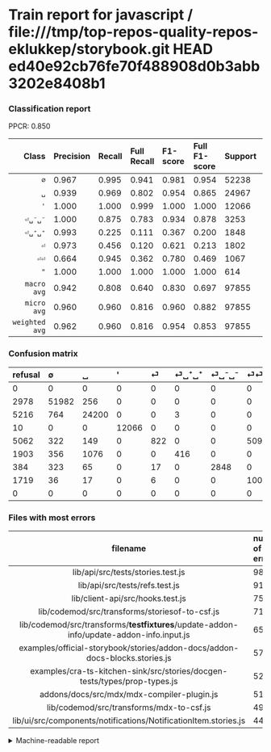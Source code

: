 # Train report for javascript / file:///tmp/top-repos-quality-repos-eklukkep/storybook.git HEAD ed40e92cb76fe70f488908d0b3abb3202e8408b1

### Classification report

PPCR: 0.850

| Class | Precision | Recall | Full Recall | F1-score | Full F1-score | Support | Full Support | PPCR |
|------:|:----------|:-------|:------------|:---------|:---------|:--------|:-------------|:-----|
| `∅` | 0.967| 0.995| 0.941| 0.981| 0.954| 52238| 55216| 0.946 |
| `␣` | 0.939| 0.969| 0.802| 0.954| 0.865| 24967| 30183| 0.827 |
| `'` | 1.000| 1.000| 0.999| 1.000| 1.000| 12066| 12076| 0.999 |
| `⏎␣⁻␣⁻` | 1.000| 0.875| 0.783| 0.934| 0.878| 3253| 3637| 0.894 |
| `⏎␣⁺␣⁺` | 0.993| 0.225| 0.111| 0.367| 0.200| 1848| 3751| 0.493 |
| `⏎` | 0.973| 0.456| 0.120| 0.621| 0.213| 1802| 6864| 0.263 |
| `⏎⏎` | 0.664| 0.945| 0.362| 0.780| 0.469| 1067| 2786| 0.383 |
| `"` | 1.000| 1.000| 1.000| 1.000| 1.000| 614| 614| 1.000 |
| `macro avg` | 0.942| 0.808| 0.640| 0.830| 0.697| 97855| 115127| 0.850 |
| `micro avg` | 0.960| 0.960| 0.816| 0.960| 0.882| 97855| 115127| 0.850 |
| `weighted avg` | 0.962| 0.960| 0.816| 0.954| 0.853| 97855| 115127| 0.850 |

### Confusion matrix

|refusal|  ∅| ␣| '| ⏎| ⏎␣⁺␣⁺| ⏎␣⁻␣⁻| ⏎⏎| "| 
|:---|:---|:---|:---|:---|:---|:---|:---|:---|
|0 |0 |0 |0 |0 |0 |0 |0 |0 |
|2978 |51982 |256 |0 |0 |0 |0 |0 |0 |
|5216 |764 |24200 |0 |0 |3 |0 |0 |0 |
|10 |0 |0 |12066 |0 |0 |0 |0 |0 |
|5062 |322 |149 |0 |822 |0 |0 |509 |0 |
|1903 |356 |1076 |0 |0 |416 |0 |0 |0 |
|384 |323 |65 |0 |17 |0 |2848 |0 |0 |
|1719 |36 |17 |0 |6 |0 |0 |1008 |0 |
|0 |0 |0 |0 |0 |0 |0 |0 |614 |

### Files with most errors

| filename | number of errors|
|:----:|:-----|
| lib/api/src/tests/stories.test.js | 98 |
| lib/api/src/tests/refs.test.js | 91 |
| lib/client-api/src/hooks.test.js | 75 |
| lib/codemod/src/transforms/storiesof-to-csf.js | 71 |
| lib/codemod/src/transforms/__testfixtures__/update-addon-info/update-addon-info.input.js | 65 |
| examples/official-storybook/stories/addon-docs/addon-docs-blocks.stories.js | 57 |
| examples/cra-ts-kitchen-sink/src/stories/docgen-tests/types/prop-types.js | 52 |
| addons/docs/src/mdx/mdx-compiler-plugin.js | 51 |
| lib/codemod/src/transforms/mdx-to-csf.js | 49 |
| lib/ui/src/components/notifications/NotificationItem.stories.js | 44 |

<details>
    <summary>Machine-readable report</summary>
```json
{
  "cl_report": {"\"": {"f1-score": 1.0, "precision": 1.0, "recall": 1.0, "support": 614}, "\u0027": {"f1-score": 1.0, "precision": 1.0, "recall": 1.0, "support": 12066}, "macro avg": {"f1-score": 0.8295696590027213, "precision": 0.9419919612362324, "recall": 0.808231396000653, "support": 97855}, "micro avg": {"f1-score": 0.960155331868581, "precision": 0.960155331868581, "recall": 0.960155331868581, "support": 97855}, "weighted avg": {"f1-score": 0.9543885905019168, "precision": 0.9623497760091068, "recall": 0.960155331868581, "support": 97855}, "\u2205": {"f1-score": 0.9805981833787645, "precision": 0.9665135823587379, "recall": 0.9950993529614457, "support": 52238}, "\u23ce": {"f1-score": 0.6210804684548547, "precision": 0.9727810650887574, "recall": 0.45615982241953384, "support": 1802}, "\u23ce\u23ce": {"f1-score": 0.7801857585139318, "precision": 0.6644693473961767, "recall": 0.9447047797563262, "support": 1067}, "\u23ce\u2423\u207a\u2423\u207a": {"f1-score": 0.36700485222761364, "precision": 0.9928400954653938, "recall": 0.22510822510822512, "support": 1848}, "\u23ce\u2423\u207b\u2423\u207b": {"f1-score": 0.933617439763973, "precision": 1.0, "recall": 0.875499538887181, "support": 3253}, "\u2423": {"f1-score": 0.9540705696826335, "precision": 0.9393315995807942, "recall": 0.9692794488725117, "support": 24967}},
  "cl_report_full": {"\"": {"f1-score": 1.0, "precision": 1.0, "recall": 1.0, "support": 614}, "\u0027": {"f1-score": 0.9995857841106784, "precision": 1.0, "recall": 0.9991719112288837, "support": 12076}, "macro avg": {"f1-score": 0.6972669015406036, "precision": 0.9419919612362324, "recall": 0.6397385973189906, "support": 115127}, "micro avg": {"f1-score": 0.8822905222037543, "precision": 0.960155331868581, "recall": 0.8161074291868979, "support": 115127}, "weighted avg": {"f1-score": 0.8527477226193375, "precision": 0.958058350034074, "recall": 0.8161074291868979, "support": 115127}, "\u2205": {"f1-score": 0.9538069156597767, "precision": 0.9665135823587379, "recall": 0.9414300202839757, "support": 55216}, "\u23ce": {"f1-score": 0.21325723180697884, "precision": 0.9727810650887574, "recall": 0.11975524475524475, "support": 6864}, "\u23ce\u23ce": {"f1-score": 0.4685103416221241, "precision": 0.6644693473961767, "recall": 0.36180904522613067, "support": 2786}, "\u23ce\u2423\u207a\u2423\u207a": {"f1-score": 0.19952038369304556, "precision": 0.9928400954653938, "recall": 0.11090375899760065, "support": 3751}, "\u23ce\u2423\u207b\u2423\u207b": {"f1-score": 0.8783346183500385, "precision": 1.0, "recall": 0.7830629639813033, "support": 3637}, "\u2423": {"f1-score": 0.8651199370821864, "precision": 0.9393315995807942, "recall": 0.801775834078786, "support": 30183}},
  "ppcr": 0.849974376123759
}
```
</details>
